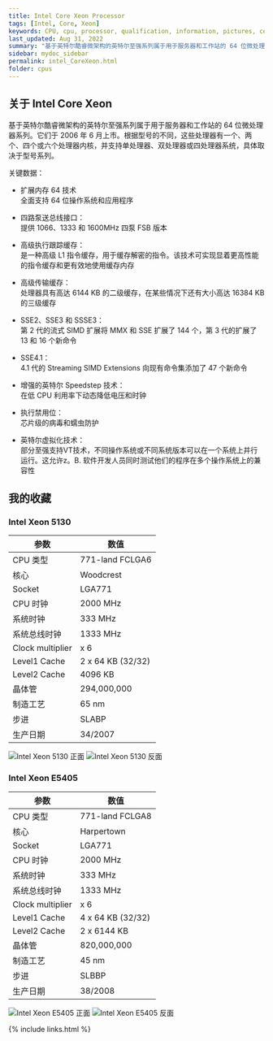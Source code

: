 ```yaml
---
title: Intel Core Xeon Processor
tags: [Intel, Core, Xeon]
keywords: CPU, cpu, processor, qualification, information, pictures, core, frequency, chip packaging, packaging, cpu info, x86, collection, amd, cyrix, harris, ibm, idt, iit, intel, motorola, nec, sgs, sgs-thomson, siemens, ST, signetics, mhs, ti, texas instruments, ulsi, umc, weitek, zilog, 808x, 8085, 8088, 8086, 80188, 80186, 80286, 286, 80386, 386, i386, Am386, 386sx, 386dx, 486, i486, 586, 486sx, 486dx, overdrive, 487, pentium, 586, 5x86, 386dlc, 386slc, 486dx2, mmx, ppro, pentium-pro, pro, athlon, duron, z80, dirk oppelt, dirk, oppelt, engineering, sample, samples
last_updated: Aug 31, 2022
summary: "基于英特尔酷睿微架构的英特尔至强系列属于用于服务器和工作站的 64 位微处理器系列。它们于 2006 年 6 月上市。"
sidebar: mydoc_sidebar
permalink: intel_CoreXeon.html
folder: cpus
---
```


## 关于 Intel Core Xeon

基于英特尔酷睿微架构的英特尔至强系列属于用于服务器和工作站的 64 位微处理器系列。它们于 2006 年 6 月上市。根据型号的不同，这些处理器有一个、两个、四个或六个处理器内核，并支持单处理器、双处理器或四处理器系统，具体取决于型号系列。
	
关键数据：
- 扩展内存 64 技术</br>
全面支持 64 位操作系统和应用程序

- 四路泵送总线接口：</br>
提供 1066、1333 和 1600MHz 四泵 FSB 版本

- 高级执行跟踪缓存：</br>
是一种高级 L1 指令缓存，用于缓存解密的指令。该技术可实现显着更高性能的指令缓存和更有效地使用缓存内存

- 高级传输缓存：</br>
处理器具有高达 6144 KB 的二级缓存，在某些情况下还有大小高达 16384 KB 的三级缓存

- SSE2、SSE3 和 SSSE3：</br>
第 2 代的流式 SIMD 扩展将 MMX 和 SSE 扩展了 144 个，第 3 代的扩展了 13 和 16 个新命令

- SSE4.1：</br>
4.1 代的 Streaming SIMD Extensions 向现有命令集添加了 47 个新命令
			
- 增强的英特尔 Speedstep 技术：</br>
在低 CPU 利用率下动态降低电压和时钟

- 执行禁用位：</br>
芯片级的病毒和蠕虫防护

- 英特尔虚拟化技术：</br>
部分至强支持VT技术，不同操作系统或不同系统版本可以在一个系统上并行运行。这允许z。B. 软件开发人员同时测试他们的程序在多个操作系统上的兼容性

## 我的收藏

### Intel Xeon 5130

| 参数 | 数值 |
| ------ | ------ |
| CPU 类型 | 771-land FCLGA6 |
| 核心 | Woodcrest |
| Socket | LGA771 |
| CPU 时钟 | 2000 MHz |
| 系统时钟 | 333 MHz |
| 系统总线时钟 | 1333 MHz |
| Clock multiplier | x 6 |
| Level1 Cache | 2 x 64 KB (32/32) |
| Level2 Cache | 4096 KB |
| 晶体管 | 294,000,000 |
| 制造工艺 | 65 nm |
| 步进 | SLABP |
| 生产日期 | 34/2007 |

![Intel Xeon 5130 正面](/images/cpus/Intel/Intel_Xeon_5130_1.jpg)
![Intel Xeon 5130 反面](/images/cpus/Intel/Intel_Xeon_5130_2.jpg)

### Intel Xeon E5405

| 参数 | 数值 |
| ------ | ------ |
| CPU 类型 | 771-land FCLGA8 |
| 核心 | Harpertown |
| Socket | LGA771 |
| CPU 时钟 | 2000 MHz |
| 系统时钟 | 333 MHz |
| 系统总线时钟 | 1333 MHz |
| Clock multiplier | x 6 |
| Level1 Cache | 4 x 64 KB (32/32) |
| Level2 Cache | 2 x 6144 KB |
| 晶体管 | 820,000,000 |
| 制造工艺 | 45 nm |
| 步进 | SLBBP |
| 生产日期 | 38/2008 |

![Intel Xeon E5405 正面](/images/cpus/Intel/Intel_Xeon_E5405_1.jpg)
![Intel Xeon E5405 反面](/images/cpus/Intel/Intel_Xeon_E5405_2.jpg)

{% include links.html %}
